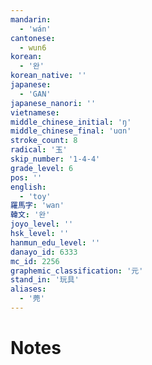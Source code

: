 ```yaml
---
mandarin:
  - 'wán'
cantonese:
  - wun6
korean:
  - '완'
korean_native: ''
japanese:
  - 'GAN'
japanese_nanori: ''
vietnamese:
middle_chinese_initial: 'ŋ'
middle_chinese_final: 'uɑn'
stroke_count: 8
radical: '玉'
skip_number: '1-4-4'
grade_level: 6
pos: ''
english:
  - 'toy'
羅馬字: 'wan'
韓文: '완'
joyo_level: ''
hsk_level: ''
hanmun_edu_level: ''
danayo_id: 6333
mc_id: 2256
graphemic_classification: '元'
stand_in: '玩具'
aliases:
  - '莞'
---
```


# Notes
